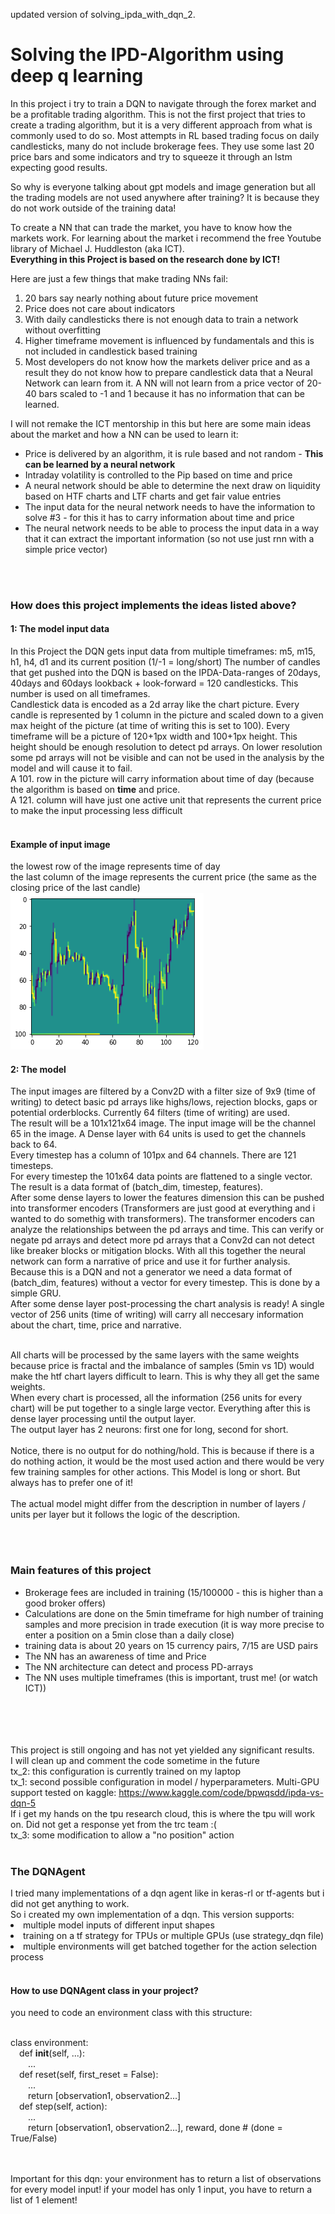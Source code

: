 updated version of solving_ipda_with_dqn_2.

<h1>Solving the IPD-Algorithm using deep q learning</h1>

In this project i try to train a DQN to navigate through the forex market and be a profitable trading algorithm.
This is not the first project that tries to create a trading algorithm, but it is a very different approach from what is commonly used to do so.
Most attempts in RL based trading focus on daily candlesticks, many do not include brokerage fees.
They use some last 20 price bars and some indicators and try to squeeze it through an lstm expecting good results. 

So why is everyone talking about gpt models and image generation but all the trading models are not used anywhere after training?
It is because they do not work outside of the training data!

To create a NN that can trade the market, you have to know how the markets work. 
For learning about the market i recommend the free Youtube library of Michael J. Huddleston (aka ICT).<br>
<b>Everything in this Project is based on the research done by ICT!</b>

Here are just a few things that make trading NNs fail: 
<ol>
  <li> 20 bars say nearly nothing about future price movement</li> 
  <li> Price does not care about indicators</li>
  <li> With daily candlesticks there is not enough data to train a network without overfitting</li>
  <li> Higher timeframe movement is influenced by fundamentals and this is not included in candlestick based training</li>
  <li> Most developers do not know how the markets deliver price and as a result they do not know how to prepare candlestick data that a Neural Network can learn from it. A NN will not learn from a price vector of 20-40 bars scaled to -1 and 1 because it has no information that can be learned. 
</ol>
    

I will not remake the ICT mentorship in this but here are some main ideas about the market and how a NN can be used to learn it:
<ul>
  <li>Price is delivered by an algorithm, it is rule based and not random - <b>This can be learned by a neural network</b></li>
  <li>Intraday volatility is controlled to the Pip based on time and price</li>
  <li>A neural network should be able to determine the next draw on liquidity based on HTF charts and LTF charts and get fair value entries</li>
  <li>The input data for the neural network needs to have the information to solve #3 - for this it has to carry information about time and price</li>
  <li>The neural network needs to be able to process the input data in a way that it can extract the important information (so not use just rnn with a simple price vector)</li>
</ul>

<br><br>
<h3>How does this project implements the ideas listed above?</h3>
<h4> 1: The model input data </h4>
In this Project the DQN gets input data from multiple timeframes: m5, m15, h1, h4, d1 and its current position (1/-1 = long/short)
The number of candles that get pushed into the DQN is based on the IPDA-Data-ranges of 20days, 40days and 60days lookback + look-forward = 120 candlesticks.
This number is used on all timeframes.<br>
Candlestick data is encoded as a 2d array like the chart picture. Every candle is represented by 1 column in the picture and scaled down to a given max height of the picture (at time of writing this is set to 100). Every timeframe will be a picture of 120+1px width and 100+1px height. This height should be enough resolution to detect pd arrays. On lower resolution some pd arrays will not be visible and can not be used in the analysis by the model and will cause it to fail. <br>
A 101. row in the picture will carry information about time of day (because the algorithm is based on <b>time</b> and price.<br> A 121. column will have just one active unit that represents the current price to make the input processing less difficult<br><br>

<h4>Example of input image</h4>
the lowest row of the image represents time of day<br>
the last column of the image represents the current price (the same as the closing price of the last candle)
<img src = "r1.jpg" title="Input image">

<h4>2: The model</h4>
The input images are filtered by a Conv2D with a filter size of 9x9 (time of writing) to detect basic pd arrays like highs/lows, rejection blocks, gaps or potential orderblocks. Currently 64 filters (time of writing) are used. <br>
The result will be a 101x121x64 image. The input image will be the channel 65 in the image. A Dense layer with 64 units is used to get the channels back to 64. <br>
Every timestep has a column of 101px and 64 channels. There are 121 timesteps.<br>
For every timestep the 101x64 data points are flattened to a single vector. The result is a data format of (batch_dim, timestep, features).<br>
After some dense layers to lower the features dimension this can be pushed into transformer encoders (Transformers are just good at everything and i wanted to do somethig with transformers). The transformer encoders can analyze the relationships between the pd arrays and time. This can verify or negate pd arrays and detect more pd arrays that a Conv2d can not detect like breaker blocks or mitigation blocks. With all this together the neural network can form a narrative of price and use it for further analysis.<br>
Because this is a DQN and not a generator we need a data format of (batch_dim, features) without a vector for every timestep. This is done by a simple GRU.<br>
After some dense layer post-processing the chart analysis is ready! A single vector of 256 units (time of writing) will carry all neccesary information about the chart, time, price and narrative.<br><br>

All charts will be processed by the same layers with the same weights because price is fractal and the imbalance of samples (5min vs 1D) would make the htf chart layers difficult to learn. This is why they all get the same weights.<br>
When every chart is processed, all the information (256 units for every chart) will be put together to a single large vector. Everything after this is dense layer processing until the output layer.<br>
The output layer has 2 neurons: first one for long, second for short.<br><br>
Notice, there is no output for do nothing/hold. This is because if there is a do nothing action, it would be the most used action and there would be very few training samples for other actions. This Model is long or short. But always has to prefer one of it!<br><br>
The actual model might differ from the description in number of layers / units per layer but it follows the logic of the description.

<br><br>
<h3>Main features of this project</h3>
<ul>
  <li>Brokerage fees are included in training (15/100000 - this is higher than a good broker offers)</li>
  <li>Calculations are done on the 5min timeframe for high number of training samples and more precision in trade execution (it is way more precise to enter a position on a 5min close than a daily close)</li>
  <li>training data is about 20 years on 15 currency pairs, 7/15 are USD pairs</li>
  <li>The NN has an awareness of time and Price</li>
  <li>The NN architecture can detect and process PD-arrays</li>
  <li>The NN uses multiple timeframes (this is important, trust me! (or watch ICT))</li>
</ul>  

<br><br><br><br>
This project is still ongoing and has not yet yielded any significant results.<br>
I will clean up and comment the code sometime in the future<br>
tx_2: this configuration is currently trained on my laptop<br>
tx_1: second possible configuration in model / hyperparameters. Multi-GPU support tested on kaggle: https://www.kaggle.com/code/bpwqsdd/ipda-vs-dqn-5<br> If i get my hands on the tpu research cloud, this is where the tpu will work on. Did not get a response yet from the trc team :(<br>
tx_3: some modification to allow a "no position" action
<br><br>
<h3>The DQNAgent</h3>
I tried many implementations of a dqn agent like in keras-rl or tf-agents but i did not get anything to work.<br>
So i created my own implementation of a dqn. This version supports:<br>
<li>multiple model inputs of different input shapes</li>
<li>training on a tf strategy for TPUs or multiple GPUs (use strategy_dqn file)</li>
<li>multiple environments will get batched together for the action selection process</li>
<br>
<h4>How to use DQNAgent class in your project?</h4>
you need to code an environment class with this structure:<br><br>

class environment:<br>
  &emsp;def __init__(self, ...):<br>
    &emsp;&emsp;...<br>
  &emsp;def reset(self, first_reset = False):<br>
    &emsp;&emsp;...<br>
    &emsp;&emsp;return [observation1, observation2...]<br>
   &emsp;def step(self, action):<br>
    &emsp;&emsp;...<br>
    &emsp;&emsp;return [observation1, observation2...], reward, done # (done = True/False)<br>
    
<br><br>
Important for this dqn: your environment has to return a list of observations for every model input! if your model has only 1 input, you have to return a list of 1 element!<br>


